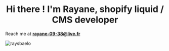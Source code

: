 <h1 align="center">Hi there ! I'm Rayane, shopify liquid / CMS developer  </h1>

 Reach me at **rayane-09-38@live.fr**

<p><img align="center" src="https://github-readme-stats.vercel.app/api/top-langs?username=raysbaelo&show_icons=true&locale=en&layout=compact" alt="raysbaelo" /></p>

